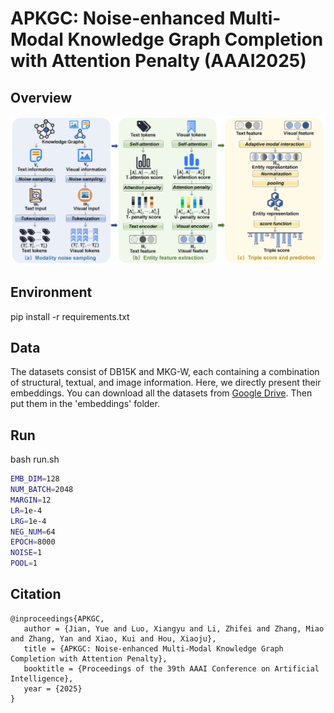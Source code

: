 # APKGC: Noise-enhanced Multi-Modal Knowledge Graph Completion with Attention Penalty (AAAI2025)

## Overview

<p align="center">
  <img src="image/Figure2.jpg" width="900">
</p>

## Environment

pip install -r requirements.txt

## Data

The datasets consist of DB15K and MKG-W, each containing a combination of structural, textual, and image information. Here, we directly present their embeddings. You can download all the datasets from [Google Drive](https://drive.google.com/drive/folders/1wGvlzt0i6RYcMniwooFcLKVEs2NBMcpB?usp=drive_link
). Then put them in the 'embeddings' folder.

## Run
bash run.sh

```bash
EMB_DIM=128
NUM_BATCH=2048
MARGIN=12
LR=1e-4
LRG=1e-4
NEG_NUM=64
EPOCH=8000
NOISE=1
POOL=1
```
## Citation

```
@inproceedings{APKGC,
   author = {Jian, Yue and Luo, Xiangyu and Li, Zhifei and Zhang, Miao and Zhang, Yan and Xiao, Kui and Hou, Xiaoju},
   title = {APKGC: Noise-enhanced Multi-Modal Knowledge Graph Completion with Attention Penalty},
   booktitle = {Proceedings of the 39th AAAI Conference on Artificial Intelligence},
   year = {2025}
}
```
